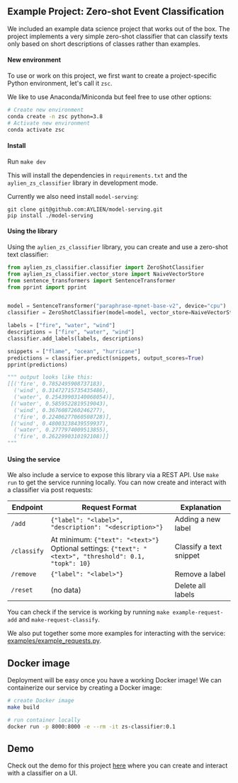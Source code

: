 ## Example Project: Zero-shot Event Classification

We included an example data science project that works out of the box.
The project implements a very simple zero-shot classifier that can classify texts only based on short descriptions of classes rather than examples.

#### New environment
To use or work on this project, we first want to create a project-specific Python environment, let's call it `zsc`. <br>

We like to use Anaconda/Miniconda but feel free to use other options:
```bash
# Create new environment
conda create -n zsc python=3.8
# Activate new environment
conda activate zsc
```

#### Install
Run `make dev`

This will install the dependencies in `requirements.txt` and the `aylien_zs_classifier` library in development mode.

Currently we also need install `model-serving`:

```
git clone git@github.com:AYLIEN/model-serving.git
pip install ./model-serving
```

#### Using the library

Using the `aylien_zs_classifier` library, you can create and use a zero-shot text classifier:
```python
from aylien_zs_classifier.classifier import ZeroShotClassifier
from aylien_zs_classifier.vector_store import NaiveVectorStore
from sentence_transformers import SentenceTransformer
from pprint import pprint


model = SentenceTransformer("paraphrase-mpnet-base-v2", device="cpu")
classifier = ZeroShotClassifier(model=model, vector_store=NaiveVectorStore())

labels = ["fire", "water", "wind"]
descriptions = ["fire", "water", "wind"]
classifier.add_labels(labels, descriptions)

snippets = ["flame", "ocean", "hurricane"]
predictions = classifier.predict(snippets, output_scores=True)
pprint(predictions)

""" output looks like this:
[[('fire', 0.7852495908737183),
  ('wind', 0.31472715735435486),
  ('water', 0.25439903140068054)],
 [('water', 0.5859522819519043),
  ('wind', 0.3676087260246277),
  ('fire', 0.22406277060508728)],
 [('wind', 0.48003238439559937),
  ('water', 0.2777974009513855),
  ('fire', 0.2622990310192108)]]
"""
```

#### Using the service

We also include a service to expose this library via a REST API.
Use `make run` to get the service running locally. You can now create and interact with a classifier via post requests:

| Endpoint | Request Format | Explanation |
|---|---|---|
| `/add` | `{"label": "<label>", "description": "<description>"}` | Adding a new label |
| `/classify` | At minimum: `{"text": "<text>"}`<br>Optional settings: `{"text": "<text>", "threshold": 0.1, "topk": 10}` | Classify a text snippet |
| `/remove` | `{"label": "<label>"}` | Remove a label |
| `/reset` | (no data) | Delete all labels |

You can check if the service is working by running `make example-request-add` and `make-request-classify`.

We also put together some more examples for interacting with the service: [examples/example_requests.py](examples/example_requests.py).

## Docker image

Deployment will be easy once you have a working Docker image!
We can containerize our service by creating a Docker image:

```bash
# create Docker image
make build

# run container locally
docker run -p 8000:8000 -e --rm -it zs-classifier:0.1
```

## Demo

Check out the demo for this project [here](demos/zs-classifier-demo) where you can create and interact with a classifier on a UI.
